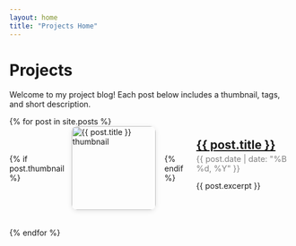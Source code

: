 ```yaml
---
layout: home
title: "Projects Home"
---
```


<h1>Projects</h1>
<p>Welcome to my project blog! Each post below includes a thumbnail, tags, and short description.</p>

<ul style="list-style:none; padding:0;">
  {% for post in site.posts %}
  <li style="margin-bottom:2rem; display:flex; align-items:center;">
    {% if post.thumbnail %}
      <a href="{{ post.url }}">
        <img src="{{ post.thumbnail }}" alt="{{ post.title }} thumbnail"
             style="width:150px; height:auto; border-radius:10px; margin-right:1rem; box-shadow:0 2px 8px rgba(0,0,0,0.1);" />
      </a>
    {% endif %}
    <div>
      <h2 style="margin:0;"><a href="{{ post.url }}">{{ post.title }}</a></h2>
      <p style="margin:0.25rem 0; font-size:0.9rem; color:gray;">
        {{ post.date | date: "%B %d, %Y" }}
      </p>
      <p>{{ post.excerpt }}</p>
    </div>
  </li>
  {% endfor %}
</ul>
